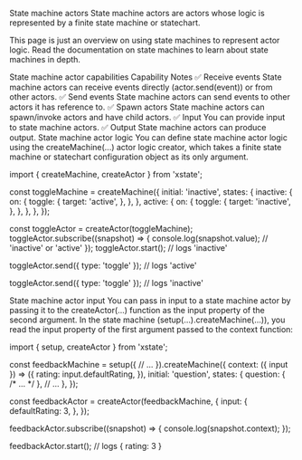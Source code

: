 State machine actors
State machine actors are actors whose logic is represented by a finite state machine or statechart.

This page is just an overview on using state machines to represent actor logic. Read the documentation on state machines to learn about state machines in depth.

State machine actor capabilities
Capability	Notes
✅	Receive events	State machine actors can receive events directly (actor.send(event)) or from other actors.
✅	Send events	State machine actors can send events to other actors it has reference to.
✅	Spawn actors	State machine actors can spawn/invoke actors and have child actors.
✅	Input	You can provide input to state machine actors.
✅	Output	State machine actors can produce output.
State machine actor logic
You can define state machine actor logic using the createMachine(...) actor logic creator, which takes a finite state machine or statechart configuration object as its only argument.

import { createMachine, createActor } from 'xstate';

const toggleMachine = createMachine({
  initial: 'inactive',
  states: {
    inactive: {
      on: {
        toggle: {
          target: 'active',
        },
      },
    },
    active: {
      on: {
        toggle: {
          target: 'inactive',
        },
      },
    },
  },
});

const toggleActor = createActor(toggleMachine);
toggleActor.subscribe((snapshot) => {
  console.log(snapshot.value); // 'inactive' or 'active'
});
toggleActor.start();
// logs 'inactive'

toggleActor.send({ type: 'toggle' });
// logs 'active'

toggleActor.send({ type: 'toggle' });
// logs 'inactive'

State machine actor input
You can pass in input to a state machine actor by passing it to the createActor(...) function as the input property of the second argument. In the state machine (setup(…).createMachine(…)), you read the input property of the first argument passed to the context function:

import { setup, createActor } from 'xstate';

const feedbackMachine = setup({
  // ...
}).createMachine({
  context: ({ input }) => ({
    rating: input.defaultRating,
  }),
  initial: 'question',
  states: {
    question: {
      /* ... */
    },
    // ...
  },
});

const feedbackActor = createActor(feedbackMachine, {
  input: {
    defaultRating: 3,
  },
});

feedbackActor.subscribe((snapshot) => {
  console.log(snapshot.context);
});

feedbackActor.start();
// logs { rating: 3 }

